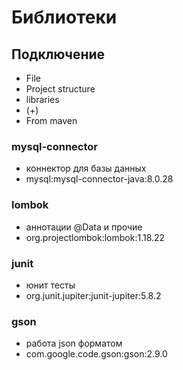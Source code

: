 # Библиотеки

## Подключение
- File
- Project structure 
- libraries 
- (+) 
- From maven

### mysql-connector
- коннектор для базы данных
- mysql:mysql-connector-java:8.0.28

### lombok 
- аннотации @Data и прочие
- org.projectlombok:lombok:1.18.22

### junit
- юнит тесты
- org.junit.jupiter:junit-jupiter:5.8.2

### gson
- работа json форматом
- com.google.code.gson:gson:2.9.0